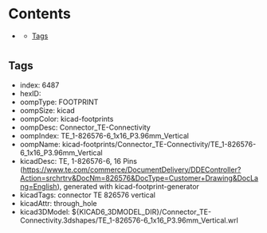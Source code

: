 



Contents
========

* [](#)
	* [Tags](#tags)

# 

## Tags

- index: 6487
- hexID: 
- oompType: FOOTPRINT
- oompSize: kicad
- oompColor: kicad-footprints
- oompDesc: Connector_TE-Connectivity
- oompIndex: TE_1-826576-6_1x16_P3.96mm_Vertical
- oompName: kicad-footprints/Connector_TE-Connectivity/TE_1-826576-6_1x16_P3.96mm_Vertical
- kicadDesc: TE, 1-826576-6, 16 Pins (https://www.te.com/commerce/DocumentDelivery/DDEController?Action=srchrtrv&DocNm=826576&DocType=Customer+Drawing&DocLang=English), generated with kicad-footprint-generator
- kicadTags: connector TE 826576 vertical
- kicadAttr: through_hole
- kicad3DModel: ${KICAD6_3DMODEL_DIR}/Connector_TE-Connectivity.3dshapes/TE_1-826576-6_1x16_P3.96mm_Vertical.wrl
